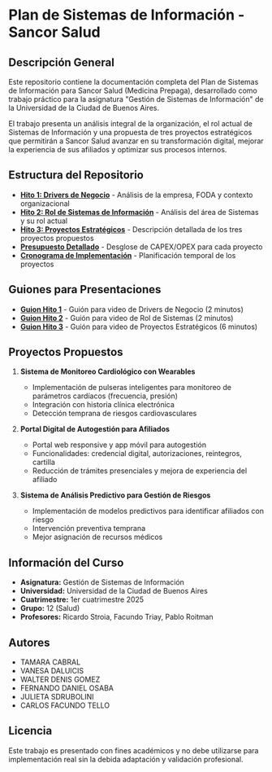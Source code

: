 # Plan de Sistemas de Información - Sancor Salud

## Descripción General

Este repositorio contiene la documentación completa del Plan de Sistemas de Información para Sancor Salud (Medicina Prepaga), desarrollado como trabajo práctico para la asignatura "Gestión de Sistemas de Información" de la Universidad de la Ciudad de Buenos Aires.

El trabajo presenta un análisis integral de la organización, el rol actual de Sistemas de Información y una propuesta de tres proyectos estratégicos que permitirán a Sancor Salud avanzar en su transformación digital, mejorar la experiencia de sus afiliados y optimizar sus procesos internos.

## Estructura del Repositorio

- **[Hito 1: Drivers de Negocio](./hito1-markdown.md)** - Análisis de la empresa, FODA y contexto organizacional
- **[Hito 2: Rol de Sistemas de Información](./hito2-markdown.md)** - Análisis del área de Sistemas y su rol actual
- **[Hito 3: Proyectos Estratégicos](./hito3-markdown.md)** - Descripción detallada de los tres proyectos propuestos
- **[Presupuesto Detallado](./presupuesto-markdown.md)** - Desglose de CAPEX/OPEX para cada proyecto
- **[Cronograma de Implementación](./cronograma-markdown.md)** - Planificación temporal de los proyectos
  
## Guiones para Presentaciones

- **[Guion Hito 1](presentaciones/presentacion-hito1.md)** - Guión para video de Drivers de Negocio (2 minutos)
- **[Guion Hito 2](presentaciones/presentacion-hito2.md)** - Guión para video de Rol de Sistemas (2 minutos)
- **[Guion Hito 3](presentaciones/presentacion-hito3.md)** - Guión para video de Proyectos Estratégicos (6 minutos)

## Proyectos Propuestos

1. **Sistema de Monitoreo Cardiológico con Wearables**
   - Implementación de pulseras inteligentes para monitoreo de parámetros cardíacos (frecuencia, presión)
   - Integración con historia clínica electrónica
   - Detección temprana de riesgos cardiovasculares

2. **Portal Digital de Autogestión para Afiliados**
   - Portal web responsive y app móvil para autogestión
   - Funcionalidades: credencial digital, autorizaciones, reintegros, cartilla
   - Reducción de trámites presenciales y mejora de experiencia del afiliado

3. **Sistema de Análisis Predictivo para Gestión de Riesgos**
   - Implementación de modelos predictivos para identificar afiliados con riesgo
   - Intervención preventiva temprana
   - Mejor asignación de recursos médicos

## Información del Curso

- **Asignatura:** Gestión de Sistemas de Información
- **Universidad:** Universidad de la Ciudad de Buenos Aires
- **Cuatrimestre:** 1er cuatrimestre 2025
- **Grupo:** 12 (Salud)
- **Profesores:** Ricardo Stroia, Facundo Triay, Pablo Roitman

## Autores

- TAMARA CABRAL
- VANESA DALUICIS
- WALTER DENIS GOMEZ
- FERNANDO DANIEL OSABA
- JULIETA SDRUBOLINI
- CARLOS FACUNDO TELLO

## Licencia

Este trabajo es presentado con fines académicos y no debe utilizarse para implementación real sin la debida adaptación y validación profesional.
